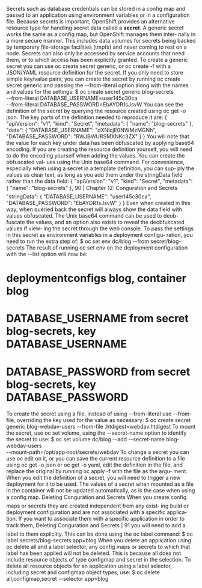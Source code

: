 Secrets such as database credentials can be stored in a config map and passed to an
application using environment variables or in a configuration file. Because 
secrets is important, OpenShift provides an alternative resource type for handling
secret data called a **secret**.
A generic secret works the same as a config map, but OpenShift manages them inter‐
nally in a more secure manner. This includes data volumes for secrets being backed
by temporary file-storage facilities (tmpfs) and never coming to rest on a node.
Secrets can also only be accessed by service accounts that need them, or to which
access has been explicitly granted.
To create a generic secret you can use oc create secret generic, or oc create -f
with a JSON/YAML resource definition for the secret.
If you only need to store simple key/value pairs, you can create the secret by running
oc create secret generic and passing the --from-literal option along with the
names and values for the settings:
$ oc create secret generic blog-secrets \
 --from-literal DATABASE_USERNAME=user145c30ca \
 --from-literal DATABASE_PASSWORD=EbAYDR1sJsvW
You can see the definition of the secret by querying the resource created using oc get
-o json. The key parts of the definition needed to reproduce it are:
{
 "apiVersion": "v1",
 "kind": "Secret",
 "metadata": {
 "name": "blog-secrets"
 },
 "data": {
 "DATABASE_USERNAME": "dXNlcjE0NWMzMGNh",
 "DATABASE_PASSWORD": "RWJBWURSMXNKc3ZX"
 }
}
You will note that the value for each key under data has been obfuscated by applying
base64 encoding. If you are creating the resource definition yourself, you will need to
do the encoding yourself when adding the values. You can create the obfuscated val‐
ues using the Unix base64 command.
For convenience, especially when using a secret in a template definition, you can sup‐
ply the values as clear text, as long as you add them under the stringData field rather
than the data field:
{
 "apiVersion": "v1",
 "kind": "Secret",
 "metadata": {
 "name": "blog-secrets"
 },
90 | Chapter 12: Conguration and Secrets
 "stringData": {
 "DATABASE_USERNAME": "user145c30ca",
 "DATABASE_PASSWORD": "EbAYDR1sJsvW"
 }
}
Even when created in this way, when queried back the secret will always show the
data field with values obfuscated. The Unix base64 command can be used to deob‐
fuscate the values, and an option also exists to reveal the deobfuscated values if view‐
ing the secret through the web console.
To pass the settings in this secret as environment variables in a deployment configu‐
ration, you need to run the extra step of:
$ oc set env dc/blog --from secret/blog-secrets
The result of running oc set env on the deployment configuration with the --list
option will now be:
# deploymentconfigs blog, container blog
# DATABASE_USERNAME from secret blog-secrets, key DATABASE_USERNAME
# DATABASE_PASSWORD from secret blog-secrets, key DATABASE_PASSWORD
To create the secret using a file, instead of using --from-literal use --from-file,
overriding the key used for the value as necessary:
$ oc create secret generic blog-webdav-users
--from-file .htdigest=webdav.htdigest
To mount the secret, use oc set volume, using the --secret-name option to identify
the secret to use:
$ oc set volume dc/blog --add --secret-name blog-webdav-users \
 --mount-path=/opt/app-root/secrets/webdav
To change a secret you can use oc edit on it, or you can save the current resource
definition to a file using oc get -o json or oc get -o yaml, edit the definition in
the file, and replace the original by running oc apply -f with the file as the argu‐
ment.
When you edit the definition of a secret, you will need to trigger a new deployment
for it to be used. The values of a secret when mounted as a file in the container will
not be updated automatically, as is the case when using a config map.
Deleting Conguration and Secrets
When you create config maps or secrets they are created independent from any exist‐
ing build or deployment configuration and are not associated with a specific applica‐
tion. If you want to associate them with a specific application in order to track them,
Deleting Conguration and Secrets | 91
you will need to add a label to them explicitly. This can be done using the oc label
command:
$ oc label secrets/blog-secrets app=blog
When you delete an application using oc delete all and a label selector, any config
maps or secrets to which that label has been applied will not be deleted. This is
because all does not include resource objects of type configmap and secret in the
selection.
To delete all resource objects for an application using a label selector, including
secret and configmap object types, use:
$ oc delete all,configmap,secret --selector app=blog
